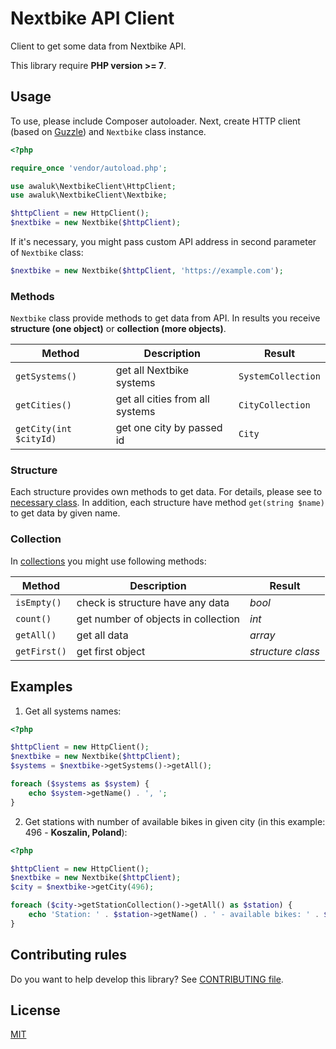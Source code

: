 # Nextbike API Client

Client to get some data from Nextbike API.

This library require **PHP version >= 7**.

## Usage

To use, please include Composer autoloader. Next, create HTTP client (based on [Guzzle](https://github.com/guzzle/guzzle)) and `Nextbike` class instance.

```php
<?php

require_once 'vendor/autoload.php';

use awaluk\NextbikeClient\HttpClient;
use awaluk\NextbikeClient\Nextbike;

$httpClient = new HttpClient();
$nextbike = new Nextbike($httpClient);
```

If it's necessary, you might pass custom API address in second parameter of `Nextbike` class:

```php
$nextbike = new Nextbike($httpClient, 'https://example.com');
```

### Methods

`Nextbike` class provide methods to get data from API. In results you receive **structure (one object)** or **collection (more objects)**.

Method | Description | Result
--- | --- | ---
`getSystems()` | get all Nextbike systems | `SystemCollection`
`getCities()` | get all cities from all systems | `CityCollection`
`getCity(int $cityId)` | get one city by passed id | `City`

### Structure

Each structure provides own methods to get data. For details, please see to [necessary class](https://github.com/awaluk/nextbike-api-client/tree/master/src/Structure). In addition, each structure have method `get(string $name)` to get data by given name.

### Collection

In [collections](https://github.com/awaluk/nextbike-api-client/tree/master/src/Collection) you might use following methods:

Method | Description | Result
--- | --- | ---
`isEmpty()` | check is structure have any data | _bool_
`count()` | get number of objects in collection | _int_
`getAll()` | get all data | _array_
`getFirst()` | get first object | _structure class_

## Examples

1. Get all systems names:

```php
<?php

$httpClient = new HttpClient();
$nextbike = new Nextbike($httpClient);
$systems = $nextbike->getSystems()->getAll();

foreach ($systems as $system) {
    echo $system->getName() . ', ';
}
```

2. Get stations with number of available bikes in given city (in this example: 496 - __Koszalin, Poland__):

```php
<?php

$httpClient = new HttpClient();
$nextbike = new Nextbike($httpClient);
$city = $nextbike->getCity(496);

foreach ($city->getStationCollection()->getAll() as $station) {
    echo 'Station: ' . $station->getName() . ' - available bikes: ' . $station->getBikesAmount() . ', ';
}
```

## Contributing rules

Do you want to help develop this library? See [CONTRIBUTING file](https://github.com/awaluk/nextbike-api-client/blob/master/CONTRIBUTING.md).

## License

[MIT](https://github.com/awaluk/nextbike-api-client/blob/master/LICENSE)
